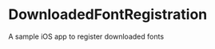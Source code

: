 DownloadedFontRegistration
==========================

A sample iOS app to register downloaded fonts
